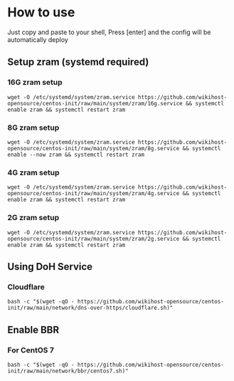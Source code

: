 # How to use
Just copy and paste to your shell, Press [enter] and the config will be automatically deploy

## Setup zram (systemd required)
### 16G zram setup
```
wget -O /etc/systemd/system/zram.service https://github.com/wikihost-opensource/centos-init/raw/main/system/zram/16g.service && systemctl enable zram && systemctl restart zram
```
### 8G zram setup
```
wget -O /etc/systemd/system/zram.service https://github.com/wikihost-opensource/centos-init/raw/main/system/zram/8g.service && systemctl enable --now zram && systemctl restart zram
```
### 4G zram setup
```
wget -O /etc/systemd/system/zram.service https://github.com/wikihost-opensource/centos-init/raw/main/system/zram/4g.service && systemctl enable zram && systemctl restart zram
```
### 2G zram setup
```
wget -O /etc/systemd/system/zram.service https://github.com/wikihost-opensource/centos-init/raw/main/system/zram/2g.service && systemctl enable zram && systemctl restart zram
```
## Using DoH Service
### Cloudflare
```
bash -c "$(wget -qO - https://github.com/wikihost-opensource/centos-init/raw/main/network/dns-over-https/cloudflare.sh)"
```
## Enable BBR
### For CentOS 7
```
bash -c "$(wget -qO - https://github.com/wikihost-opensource/centos-init/raw/main/network/bbr/centos7.sh)"
```
